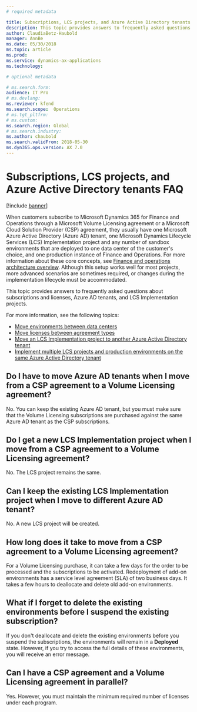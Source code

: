 ```yaml
---
# required metadata

title: Subscriptions, LCS projects, and Azure Active Directory tenants FAQ
description: This topic provides answers to frequently asked questions about subscriptions and licenses, Azure AD tenants, and LCS Implementation projects.
author: ClaudiaBetz-Haubold 
manager: AnnBe
ms.date: 05/30/2018
ms.topic: article
ms.prod: 
ms.service: dynamics-ax-applications
ms.technology: 

# optional metadata

# ms.search.form:  
audience: IT Pro
# ms.devlang: 
ms.reviewer: kfend
ms.search.scope:  Operations 
# ms.tgt_pltfrm: 
# ms.custom: 
ms.search.region: Global
# ms.search.industry: 
ms.author: chaubold
ms.search.validFrom: 2018-05-30 
ms.dyn365.ops.version: AX 7.0
---
```


# Subscriptions, LCS projects, and Azure Active Directory tenants FAQ
[!include [banner](../includes/banner.md)]

When customers subscribe to Microsoft Dynamics 365 for Finance and Operations through a Microsoft Volume Licensing agreement or a Microsoft Cloud Solution Provider (CSP) agreement, they usually have one Microsoft Azure Active Directory (Azure AD) tenant, one Microsoft Dynamics Lifecycle Services (LCS) Implementation project and any number of sandbox environments that are deployed to one data center of the customer's choice, and one production instance of Finance and Operations. For more information about these core concepts, see [Finance and operations architecture overview](../imp-lifecycle/architecture-overview.md). Although this setup works well for most projects, more advanced scenarios are sometimes required, or changes during the implementation lifecycle must be accommodated.

This topic provides answers to frequently asked questions about subscriptions and licenses, Azure AD tenants, and LCS Implementation projects.

For more information, see the following topics:

- [Move environments between data centers](move-environments-data-center.md)
- [Move licenses between agreement types](move-licenses-between-agreement-types.md)
- [Move an LCS Implementation project to another Azure Active Directory tenant](move-lcs-implementation-project-tenant.md)
- [Implement multiple LCS projects and production environments on the same Azure Active Directory tenant](implement-multiple-projects-aad-tenant.md)

## Do I have to move Azure AD tenants when I move from a CSP agreement to a Volume Licensing agreement?

No. You can keep the existing Azure AD tenant, but you must make sure that the Volume Licensing subscriptions are purchased against the same Azure AD tenant as the CSP subscriptions.

## Do I get a new LCS Implementation project when I move from a CSP agreement to a Volume Licensing agreement?

No. The LCS project remains the same.

## Can I keep the existing LCS Implementation project when I move to different Azure AD tenant?

No. A new LCS project will be created.

## How long does it take to move from a CSP agreement to a Volume Licensing agreement?

For a Volume Licensing purchase, it can take a few days for the order to be processed and the subscriptions to be activated. Redeployment of add-on environments has a service level agreement (SLA) of two business days. It takes a few hours to deallocate and delete old add-on environments.

## What if I forget to delete the existing environments before I suspend the existing subscription?

If you don't deallocate and delete the existing environments before you suspend the subscriptions, the environments will remain in a **Deployed** state. However, if you try to access the full details of these environments, you will receive an error message.

## Can I have a CSP agreement and a Volume Licensing agreement in parallel?

Yes. However, you must maintain the minimum required number of licenses under each program.
